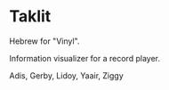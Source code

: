 # Taklit

Hebrew for "Vinyl".

Information visualizer for a record player.

Adis, Gerby, Lidoy, Yaair, Ziggy
